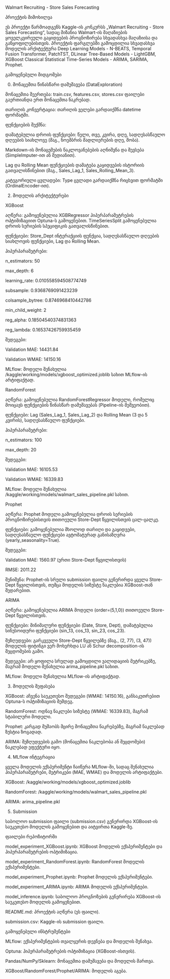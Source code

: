 Walmart Recruiting - Store Sales Forecasting

პროექტის მიმოხილვა

ეს პროექტი წარმოადგენს Kaggle-ის კონკურსს „Walmart Recruiting - Store Sales Forecasting“, სადაც მიზანია Walmart-ის მაღაზიების ყოველკვირეული გაყიდვების პროგნოზირება სხვადასხვა მაღაზიისა და განყოფილებისთვის. პროექტის ფარგლებში გამოცდილია სხვადასხვა მოდელის არქიტექტურა Deep Learning Models - N-BEATS, Temporal Fusion Transformer, PatchTST, DLinear
Tree-Based Models - LightGBM, XGBoost Classical Statistical Time-Series Models - ARIMA, SARIMA, Prophet.

გამოყენებული მიდგომები

0. მონაცემთა წინასწარი დამუშავება (DataExploration)

მონაცემთა შეერთება: train.csv, features.csv, stores.csv ფაილები გაერთიანდა ერთ მონაცემთა ნაკრებად.



თარიღის კონვერტაცია: თარიღის ველები გარდაიქმნა datetime ფორმატში.



ფუნქციების შექმნა:





დამატებულია დროის ფუნქციები: წელი, თვე, კვირა, დღე, სადღესასწაულო დღეების სიახლოვე (მაგ., ნოემბრის მადლიერების დღე, შობა).



Markdown-ის მონაცემების ნაკლოვანებების აღნიშვნა და შევსება (SimpleImputer-ით ან მედიანით).



Lag და Rolling Mean ფუნქციების დამატება გაყიდვების ისტორიის გათვალისწინებით (მაგ., Sales_Lag_1, Sales_Rolling_Mean_3).



კატეგორიული ცვლადები: Type ცვლადი გარდაიქმნა რიცხვით ფორმატში (OrdinalEncoder-ით).

2. მოდელის არქიტექტურები

XGBoost





აღწერა: გამოყენებულია XGBRegressor ჰიპერპარამეტრების ოპტიმიზაციით Optuna-ს გამოყენებით. TimeSeriesSplit გამოყენებულია დროის სერიების სპეციფიკის გათვალისწინებით.



ფუნქციები: Store_Dept ინტერაქციის ფუნქცია, სადღესასწაულო დღეების სიახლოვის ფუნქციები, Lag და Rolling Mean.



ჰიპერპარამეტრები:





n_estimators: 50



max_depth: 6



learning_rate: 0.010558594508774749



subsample: 0.9368769091423239



colsample_bytree: 0.8746968410442786



min_child_weight: 2



reg_alpha: 0.18504540374831363



reg_lambda: 0.16537426759935459



შედეგები:





Validation MAE: 14431.84



Validation WMAE: 14150.16



MLflow: მოდელი შენახულია /kaggle/working/models/xgboost_optimized.joblib სახით MLflow-ის არტიფაქტად.

RandomForest





აღწერა: გამოყენებულია RandomForestRegressor მოდელი, რომელიც მოიცავს ფუნქციების წინასწარ დამუშავებას (Pipeline-ის მეშვეობით).



ფუნქციები: Lag (Sales_Lag_1, Sales_Lag_2) და Rolling Mean (3 და 5 კვირის), სადღესასწაულო ფუნქციები.



ჰიპერპარამეტრები:





n_estimators: 100



max_depth: 20



შედეგები:





Validation MAE: 16105.53



Validation WMAE: 16339.83



MLflow: მოდელი შენახულია /kaggle/working/models/walmart_sales_pipeline.pkl სახით.

Prophet





აღწერა: Prophet მოდელი გამოყენებულია დროის სერიების პროგნოზირებისთვის თითოეული Store-Dept წყვილისთვის ცალ-ცალკე.



ფუნქციები: გამოყენებულია მხოლოდ თარიღი და გაყიდვები, სადღესასწაულო ფუნქციები ავტომატურად განისაზღვრა (yearly_seasonality=True).



შედეგები:





Validation MAE: 1560.97 (ერთი Store-Dept წყვილისთვის)



RMSE: 2011.22



შენიშვნა: Prophet-ის სრული submission ფაილი გენერირდა ყველა Store-Dept წყვილისთვის, თუმცა მოდელის სიზუსტე ნაკლებია XGBoost-თან შედარებით.

ARIMA





აღწერა: გამოყენებულია ARIMA მოდელი (order=(5,1,0)) თითოეული Store-Dept წყვილისთვის.



ფუნქციები: მინიმალური ფუნქციები (Date, Store, Dept), დამატებულია სინუსოიდური ფუნქციები (sin_13, cos_13, sin_23, cos_23).



შეზღუდვები: გარკვეული Store-Dept წყვილებზე (მაგ., (2, 77), (3, 47)) მოდელის ფიტინგი ვერ მოხერხდა LU ან Schur decomposition-ის შეცდომების გამო.



შედეგები: არ ყოფილა სრულად გამოცდილი ვალიდაციის მეტრიკებზე, მაგრამ მოდელი შენახულია arima_pipeline.pkl სახით.



MLflow: მოდელი შენახულია MLflow-ის არტიფაქტად.

3. მოდელის შეფასება





XGBoost: აჩვენა საუკეთესო შედეგები (WMAE: 14150.16), განსაკუთრებით Optuna-ს ოპტიმიზაციის შემდეგ.



RandomForest: ოდნავ ნაკლები სიზუსტე (WMAE: 16339.83), მაგრამ სტაბილური მოდელი.



Prophet: კარგად მუშაობს მცირე მონაცემთა ნაკრებებზე, მაგრამ ნაკლებად ზუსტია ზოგადად.



ARIMA: შეზღუდვების გამო (მონაცემთა ნაკლებობა ან შეცდომები) ნაკლებად ეფექტური იყო.

4. MLflow ინტეგრაცია





ყველა მოდელის ექსპერიმენტი ჩაიწერა MLflow-ში, სადაც შენახულია ჰიპერპარამეტრები, მეტრიკები (MAE, WMAE) და მოდელის არტიფაქტები.



XGBoost: /kaggle/working/models/xgboost_optimized.joblib



RandomForest: /kaggle/working/models/walmart_sales_pipeline.pkl



ARIMA: arima_pipeline.pkl

5. Submission





საბოლოო submission ფაილი (submission.csv) გენერირდა XGBoost-ის საუკეთესო მოდელის გამოყენებით და აიტვირთა Kaggle-ზე.

ფაილები რეპოზიტორში





model_experiment_XGBoost.ipynb: XGBoost მოდელის ექსპერიმენტები და ჰიპერპარამეტრების ოპტიმიზაცია.



model_experiment_RandomForest.ipynb: RandomForest მოდელის ექსპერიმენტები.



model_experiment_Prophet.ipynb: Prophet მოდელის ექსპერიმენტები.



model_experiment_ARIMA.ipynb: ARIMA მოდელის ექსპერიმენტები.



model_inference.ipynb: საბოლოო პროგნოზების გენერირება XGBoost-ის საუკეთესო მოდელის გამოყენებით.



README.md: პროექტის აღწერა (ეს ფაილი).



submission.csv: Kaggle-ის submission ფაილი.

გამოყენებული ინსტრუმენტები





MLflow: ექსპერიმენტების თვალყურის დევნება და მოდელის შენახვა.



Optuna: ჰიპერპარამეტრების ოპტიმიზაცია (XGBoost-ისთვის).



Pandas/NumPy/Sklearn: მონაცემთა დამუშავება და მოდელის მართვა.



XGBoost/RandomForest/Prophet/ARIMA: მოდელის აგება.


